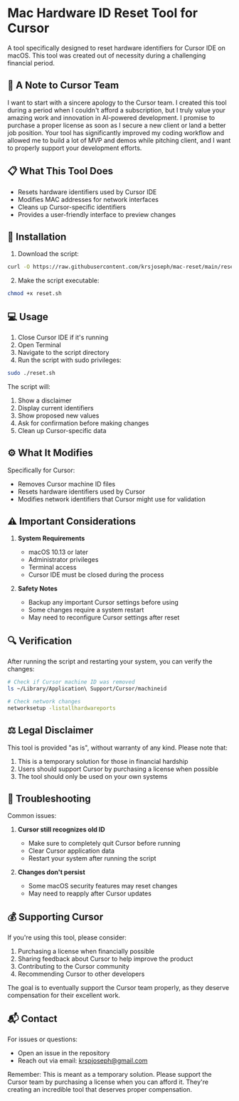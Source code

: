 # Mac Hardware ID Reset Tool for Cursor

A tool specifically designed to reset hardware identifiers for Cursor IDE on macOS. This tool was created out of necessity during a challenging financial period.

## 🙏 A Note to Cursor Team

I want to start with a sincere apology to the Cursor team. I created this tool during a period when I couldn't afford a subscription, but I truly value your amazing work and innovation in AI-powered development. I promise to purchase a proper license as soon as I secure a new client or land a better job position. Your tool has significantly improved my coding workflow and allowed me to build a lot of MVP and demos while pitching client, and I want to properly support your development efforts.

## 📋 What This Tool Does

- Resets hardware identifiers used by Cursor IDE
- Modifies MAC addresses for network interfaces
- Cleans up Cursor-specific identifiers
- Provides a user-friendly interface to preview changes

## 🔧 Installation

1. Download the script:
```bash
curl -O https://raw.githubusercontent.com/krsjoseph/mac-reset/main/reset.sh
```

2. Make the script executable:
```bash
chmod +x reset.sh
```

## 💻 Usage

1. Close Cursor IDE if it's running
2. Open Terminal
3. Navigate to the script directory
4. Run the script with sudo privileges:
```bash
sudo ./reset.sh
```

The script will:
1. Show a disclaimer
2. Display current identifiers
3. Show proposed new values
4. Ask for confirmation before making changes
5. Clean up Cursor-specific data

## ⚙️ What It Modifies

Specifically for Cursor:
- Removes Cursor machine ID files
- Resets hardware identifiers used by Cursor
- Modifies network identifiers that Cursor might use for validation

## ⚠️ Important Considerations

1. **System Requirements**
   - macOS 10.13 or later
   - Administrator privileges
   - Terminal access
   - Cursor IDE must be closed during the process

2. **Safety Notes**
   - Backup any important Cursor settings before using
   - Some changes require a system restart
   - May need to reconfigure Cursor settings after reset

## 🔍 Verification

After running the script and restarting your system, you can verify the changes:

```bash
# Check if Cursor machine ID was removed
ls ~/Library/Application\ Support/Cursor/machineid

# Check network changes
networksetup -listallhardwareports
```

## ⚖️ Legal Disclaimer

This tool is provided "as is", without warranty of any kind. Please note that:
1. This is a temporary solution for those in financial hardship
2. Users should support Cursor by purchasing a license when possible
3. The tool should only be used on your own systems

## 🐛 Troubleshooting

Common issues:

1. **Cursor still recognizes old ID**
   - Make sure to completely quit Cursor before running
   - Clear Cursor application data
   - Restart your system after running the script

2. **Changes don't persist**
   - Some macOS security features may reset changes
   - May need to reapply after Cursor updates

## 💰 Supporting Cursor

If you're using this tool, please consider:
1. Purchasing a license when financially possible
2. Sharing feedback about Cursor to help improve the product
3. Contributing to the Cursor community
4. Recommending Cursor to other developers

The goal is to eventually support the Cursor team properly, as they deserve compensation for their excellent work.

## 📬 Contact

For issues or questions:
- Open an issue in the repository
- Reach out via email: krspjoseph@gmail.com

Remember: This is meant as a temporary solution. Please support the Cursor team by purchasing a license when you can afford it. They're creating an incredible tool that deserves proper compensation.